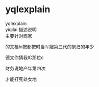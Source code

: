 # yqlexplain

yqlexplain  
yiqilai 描述说明  
主要针对商家

的文档hi按都按时当军嫂第三代的祭扫的年少

德文你猜我IC那位c



财务说地产年第四次



才能打死处女地

